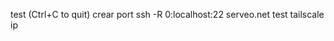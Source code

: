 test                                                         (Ctrl+C to quit)
crear port
ssh -R 0:localhost:22 serveo.net
test
tailscale ip
